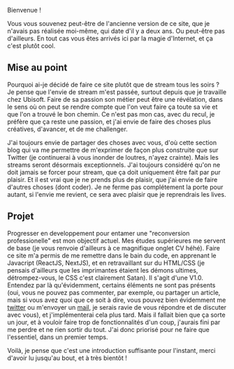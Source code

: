 Bienvenue !

Vous vous souvenez peut-être de l'ancienne version de ce site, que je n'avais pas réalisée moi-même, qui date d'il y a deux ans. Ou peut-être pas d'ailleurs.
En tout cas vous êtes arrivés ici par la magie d'Internet, et ça c'est plutôt cool.

## Mise au point

Pourquoi ai-je décidé de faire ce site plutôt que de stream tous les soirs ? Je pense que l'envie de stream m'est passée, surtout depuis que je travaille chez Ubisoft.
Faire de sa passion son métier peut être une révélation, dans le sens où on peut se rendre compte que l'on veut faire ça toute sa vie et que l'on a trouvé le bon chemin.
Ce n'est pas mon cas, avec du recul, je préfère que ça reste une passion, et j'ai envie de faire des choses plus créatives, d'avancer, et de me challenger.

J'ai toujours envie de partager des choses avec vous, d'où cette section blog qui va me permettre de m'exprimer de façon plus construite que sur Twitter (je continuerai à vous inonder de loutres, n'ayez crainte). Mais les streams seront désormais exceptionnels. J'ai toujours considéré qu'on ne doit jamais se forcer pour stream, que ça doit uniquement être fait par pur plaisir. Et il est vrai que je ne prends plus de plaisir, que j'ai envie de faire d'autres choses (dont coder). Je ne ferme pas complétement la porte pour autant, si l'envie me revient, ce sera avec plaisir que je reprendrais les lives.

## Projet

Progresser en developpement pour entamer une "reconversion professionelle" est mon objectif actuel. Mes études supérieures me servent de base (je vous renvoie d'ailleurs à ce magnifique onglet CV héhé). Faire ce site m'a permis de me remettre dans le bain du code, en apprenant le Javacript (ReactJS, NextJS), et en retravaillant sur du HTML/CSS (je pensais d'ailleurs que les imprimantes étaient les démons ultimes, détrompez-vous, le CSS c'est clairement Satan). Il s'agit d'une V1.0.
Entendez par là qu'évidemment, certains éléments ne sont pas présents (oui, vous ne pouvez pas commenter, par exemple, ou partager un article, mais si vous avez quoi que ce soit à dire, vous pouvez bien évidemment me [twitter](https://twitter.fr/nayruuu) ou m'envoyer un [mail](nayruuutv@gmail.com), je serais ravie de vous répondre et de discuter avec vous), et j'implémenterai cela plus tard. Mais il fallait bien que ça sorte un jour, et à vouloir faire trop de fonctionnalités d'un coup, j'aurais fini par me perdre et ne rien sortir du tout. J'ai donc priorisé pour ne faire que l'essentiel, dans un premier temps.

Voilà, je pense que c'est une introduction suffisante pour l'instant, merci d'avoir lu jusqu'au bout, et à très bientôt !

